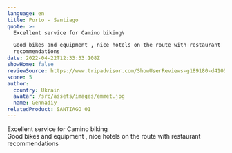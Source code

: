 ```yaml
---
language: en
title: Porto - Santiago
quote: >-
  Excellent service for Camino biking\

  Good bikes and equipment , nice hotels on the route with restaurant
  recommendations
date: 2022-04-22T12:33:33.108Z
showHome: false
reviewSource: https://www.tripadvisor.com/ShowUserReviews-g189180-d4105907-r836368946-Top_Bike_Tours_Portugal-Porto_Porto_District_Northern_Portugal.html
score: 5
author:
  country: Ukrain
  avatar: /src/assets/images/emmet.jpg
  name: Gennadiy
relatedProduct: SANTIAGO 01
---
```


Excellent service for Camino biking\
Good bikes and equipment , nice hotels on the route with restaurant
recommendations
